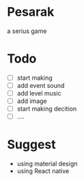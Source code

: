 # Pesarak
a serius game

# Todo

- [ ] start making
- [ ] add event sound
- [ ] add level music
- [ ] add image
- [ ] start making decition
- [ ] ....

# Suggest

* using material design
* using React native